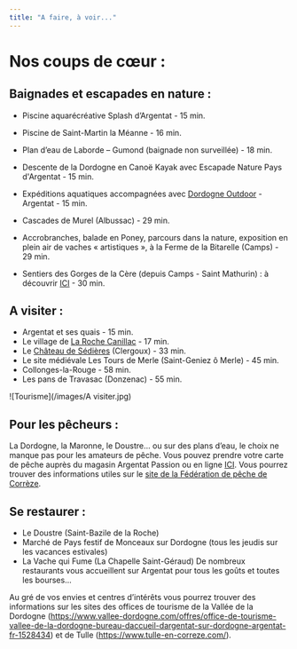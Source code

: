 ```yaml
---
title: "A faire, à voir..."
---
```

# Nos coups de cœur : 

## Baignades et escapades en nature : 
- Piscine aquarécréative Splash d’Argentat - 15 min.
- Piscine de Saint-Martin la Méanne - 16 min.
- Plan d’eau de Laborde – Gumond (baignade non surveillée) - 18 min.

- Descente de la Dordogne en Canoë Kayak avec Escapade Nature Pays d'Argentat - 15 min.
- Expéditions aquatiques accompagnées avec [Dordogne Outdoor](https://www.dordogne-outdoor.com/) - Argentat - 15 min.
- Cascades de Murel (Albussac) - 29 min.
- Accrobranches, balade en Poney, parcours dans la nature, exposition en plein air de vaches « artistiques », à la Ferme de la Bitarelle (Camps) - 29 min.
- Sentiers des Gorges de la Cère (depuis Camps - Saint Mathurin) : à découvrir [ICI](https://www.lesgorgesdelacere.fr/) - 30 min.


## A visiter :
- Argentat et ses quais - 15 min.
- Le village de [La Roche Canillac](https://larochecanillac.fr/tourisme/decouverte-du-village) - 17 min.
- Le [Château de Sédières](https://www.correze.fr/domaine_sedieres) (Clergoux) - 33 min.
- Le site médiévale Les Tours de Merle (Saint-Geniez ô Merle) - 45 min.
- Collonges-la-Rouge - 58 min.
- Les pans de Travasac (Donzenac) - 55 min.


![Tourisme](/images/A visiter.jpg)

## Pour les pêcheurs :
La Dordogne, la Maronne, le Doustre… ou sur des plans d’eau, le choix ne manque pas pour les amateurs de pêche.
Vous pouvez prendre votre carte de pêche auprès du magasin Argentat Passion ou en ligne [ICI](https://www.cartedepeche.fr/).
Vous pourrez trouver des informations utiles sur le [site de la Fédération de pêche de Corrèze](https://www.peche19.fr/).

## Se restaurer :
- Le Doustre (Saint-Bazile de la Roche)
- Marché de Pays festif de Monceaux sur Dordogne (tous les jeudis sur les vacances estivales)
- La Vache qui Fume (La Chapelle Saint-Géraud)
De nombreux restaurants vous accueillent sur Argentat pour tous les goûts et toutes les bourses...


Au gré de vos envies et centres d’intérêts vous pourrez trouver des informations sur les sites des offices de tourisme de la Vallée de la Dordogne (https://www.vallee-dordogne.com/offres/office-de-tourisme-vallee-de-la-dordogne-bureau-daccueil-dargentat-sur-dordogne-argentat-fr-1528434) et de Tulle (https://www.tulle-en-correze.com/). 